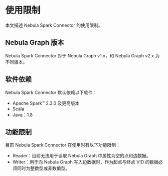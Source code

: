 # 使用限制

本文描述 Nebula Spark Connector 的使用限制。

## Nebula Graph 版本

Nebula Spark Connector 对于 Nebula Graph v1.x，和 Nebula Graph v2.x 为不同版本。

## 软件依赖

Nebula Spark Connector 默认依赖以下软件：

- Apache Spark&trade; 2.3.0 及更高版本
- Scala
- Java：1.8

## 功能限制

目前 Nebula Spark Connector 在使用时有以下功能限制：

- Reader：目前无法用于读取 Nebula Graph 中属性为空的点和边数据。
- Writer：用于向 Nebula Graph 写入边数据时，作为起点与终点 VID 的数据必须同时为整数型或非数值型。
